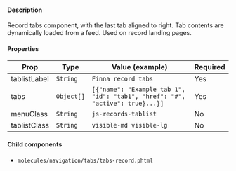 #### Description

Record tabs component, with the last tab aligned to right. Tab contents are dynamically loaded from a feed. Used on record landing pages.

#### Properties

| Prop         | Type       | Value (example)                                                              | Required |
| ------------ | ---------- | ---------------------------------------------------------------------------- | -------- |
| tablistLabel | `String`   | `Finna record tabs`                                                          | Yes      |
| tabs         | `Object[]` | `[{"name": "Example tab 1", "id": "tab1", "href": "#", "active": true}...}]` | Yes      |
| menuClass    | `String`   | `js-records-tablist`                                                         | No       |
| tablistClass | `String`   | `visible-md visible-lg`                                                      | No       |

#### Child components

- `molecules/navigation/tabs/tabs-record.phtml`
